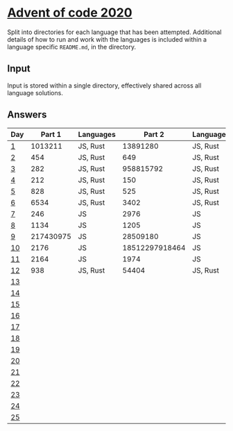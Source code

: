 # [Advent of code 2020](https://adventofcode.com/2020/)

Split into directories for each language that has been attempted. Additional
details of how to run and work with the languages is included within a language
specific `README.md`, in the directory.

## Input

Input is stored within a single directory, effectively shared across all
language solutions.

## Answers

| Day                                        | Part 1    | Languages | Part 2         | Languages |
| ---                                        | -------   | --------- | -------        | --------- |
| [1](https://adventofcode.com/2020/day/1)   | 1013211   | JS, Rust  | 13891280       | JS, Rust  |
| [2](https://adventofcode.com/2020/day/2)   | 454       | JS, Rust  | 649            | JS, Rust  |
| [3](https://adventofcode.com/2020/day/3)   | 282       | JS, Rust  | 958815792      | JS, Rust  |
| [4](https://adventofcode.com/2020/day/4)   | 212       | JS, Rust  | 150            | JS, Rust  |
| [5](https://adventofcode.com/2020/day/5)   | 828       | JS, Rust  | 525            | JS, Rust  |
| [6](https://adventofcode.com/2020/day/6)   | 6534      | JS, Rust  | 3402           | JS, Rust  |
| [7](https://adventofcode.com/2020/day/7)   | 246       | JS        | 2976           | JS        |
| [8](https://adventofcode.com/2020/day/8)   | 1134      | JS        | 1205           | JS        |
| [9](https://adventofcode.com/2020/day/9)   | 217430975 | JS        | 28509180       | JS        |
| [10](https://adventofcode.com/2020/day/10) | 2176      | JS        | 18512297918464 | JS        |
| [11](https://adventofcode.com/2020/day/11) | 2164      | JS        | 1974           | JS        |
| [12](https://adventofcode.com/2020/day/12) | 938       | JS, Rust  | 54404          | JS, Rust  |
| [13](https://adventofcode.com/2020/day/13) |           |           |                |           |
| [14](https://adventofcode.com/2020/day/14) |           |           |                |           |
| [15](https://adventofcode.com/2020/day/15) |           |           |                |           |
| [16](https://adventofcode.com/2020/day/16) |           |           |                |           |
| [17](https://adventofcode.com/2020/day/17) |           |           |                |           |
| [18](https://adventofcode.com/2020/day/18) |           |           |                |           |
| [19](https://adventofcode.com/2020/day/19) |           |           |                |           |
| [20](https://adventofcode.com/2020/day/20) |           |           |                |           |
| [21](https://adventofcode.com/2020/day/21) |           |           |                |           |
| [22](https://adventofcode.com/2020/day/22) |           |           |                |           |
| [23](https://adventofcode.com/2020/day/23) |           |           |                |           |
| [24](https://adventofcode.com/2020/day/24) |           |           |                |           |
| [25](https://adventofcode.com/2020/day/25) |           |           |                |           |

